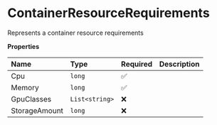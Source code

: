 # ContainerResourceRequirements

Represents a container resource requirements

**Properties**

| Name          | Type           | Required | Description |
| :------------ | :------------- | :------- | :---------- |
| Cpu           | `long`         | ✅       |             |
| Memory        | `long`         | ✅       |             |
| GpuClasses    | `List<string>` | ❌       |             |
| StorageAmount | `long`         | ❌       |             |
